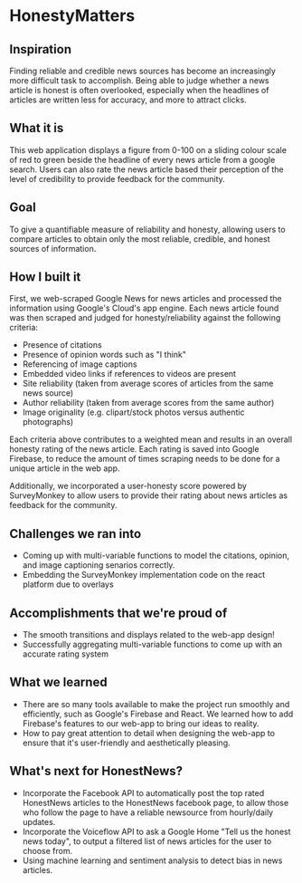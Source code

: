 # HonestyMatters

## Inspiration

Finding reliable and credible news sources has become an increasingly more difficult task to accomplish. Being able to judge whether a news article is honest is often overlooked, especially when the headlines of articles are written less for accuracy, and more to attract clicks. 

## What it is 

This web application displays a figure from 0-100 on a sliding colour scale of red to green beside the headline of every news article from a google search. Users can also rate the news article based their perception of the level of credibility to provide feedback for the community.

## Goal

To give a quantifiable measure of reliability and honesty, allowing users to compare articles to obtain only the most reliable, credible, and honest sources of information. 

## How I built it

First, we web-scraped Google News for news articles and processed the information using Google's Cloud's app engine. Each news article found was then scraped and judged for honesty/reliability against the following criteria:

- Presence of citations
- Presence of opinion words such as "I think"
- Referencing of image captions
- Embedded video links if references to videos are present
- Site reliability (taken from average scores of articles from the same news source) 
- Author reliability (taken from average scores from the same author) 
- Image originality (e.g. clipart/stock photos versus authentic photographs)

Each criteria above contributes to a weighted mean and results in an overall honesty rating of the news article. Each rating is saved into Google Firebase, to reduce the amount of times scraping needs to be done for a unique article in the web app.

Additionally, we incorporated a user-honesty score powered by SurveyMonkey to allow users to provide their rating about news articles as feedback for the community.

## Challenges we ran into

- Coming up with multi-variable functions to model the citations, opinion, and image captioning senarios correctly.
- Embedding the SurveyMonkey implementation code on the react platform due to overlays 

## Accomplishments that we're proud of

- The smooth transitions and displays related to the web-app design!
- Successfully aggregating multi-variable functions to come up with an accurate rating system

## What we learned

- There are so many tools available to make the project run smoothly and efficiently, such as Google's Firebase and React. We learned how to add Firebase's features to our web-app to bring our ideas to reality.
- How to pay great attention to detail when designing the web-app to ensure that it's user-friendly and aesthetically pleasing. 

## What's next for HonestNews?

- Incorporate the Facebook API to automatically post the top rated HonestNews articles to the HonestNews facebook page, to allow those who follow the page to have a reliable newsource from hourly/daily updates.
- Incorporate the Voiceflow API to ask a Google Home "Tell us the honest news today", to output a filtered list of news articles for the user to choose from.
- Using machine learning and sentiment analysis to detect bias in news articles.
